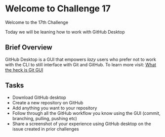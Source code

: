 # Welcome to Challenge 17

Welcome to the 17th Challenge

Today we will be leaning how to work with GitHub Desktop

## Brief Overview

GitHub Desktop is a GUI that empowers *lazy* users who prefer not to work with the CLI to still interface with Git and GitHub.
To learn more visit: [What the heck is Git GUI](https://help.github.com/en/desktop/getting-started-with-github-desktop)


## Tasks

- Download GitHub desktop
- Create a new repository on GitHub
- Add anything you want to your repository
- Follow through all the GitHub workflow you know using the GUI (commit, branching, pulling, pushing etc)
- Share a screenshot of your experience using GitHub desktop on the issue created in prior challenges

